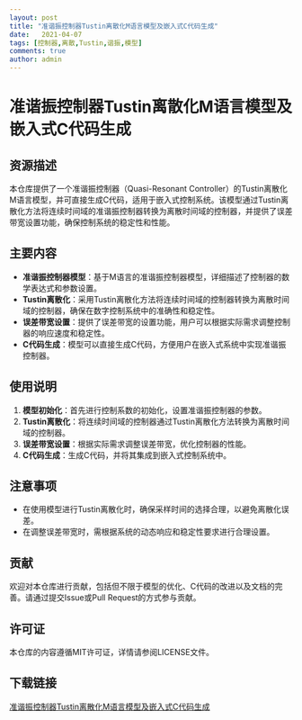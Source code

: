 ```yaml
---
layout: post
title: "准谐振控制器Tustin离散化M语言模型及嵌入式C代码生成"
date:   2021-04-07
tags: [控制器,离散,Tustin,谐振,模型]
comments: true
author: admin
---
```

# 准谐振控制器Tustin离散化M语言模型及嵌入式C代码生成

## 资源描述

本仓库提供了一个准谐振控制器（Quasi-Resonant Controller）的Tustin离散化M语言模型，并可直接生成C代码，适用于嵌入式控制系统。该模型通过Tustin离散化方法将连续时间域的准谐振控制器转换为离散时间域的控制器，并提供了误差带宽设置功能，确保控制系统的稳定性和性能。

## 主要内容

- **准谐振控制器模型**：基于M语言的准谐振控制器模型，详细描述了控制器的数学表达式和参数设置。
- **Tustin离散化**：采用Tustin离散化方法将连续时间域的控制器转换为离散时间域的控制器，确保在数字控制系统中的准确性和稳定性。
- **误差带宽设置**：提供了误差带宽的设置功能，用户可以根据实际需求调整控制器的响应速度和稳定性。
- **C代码生成**：模型可以直接生成C代码，方便用户在嵌入式系统中实现准谐振控制器。

## 使用说明

1. **模型初始化**：首先进行控制系数的初始化，设置准谐振控制器的参数。
2. **Tustin离散化**：将连续时间域的控制器通过Tustin离散化方法转换为离散时间域的控制器。
3. **误差带宽设置**：根据实际需求调整误差带宽，优化控制器的性能。
4. **C代码生成**：生成C代码，并将其集成到嵌入式控制系统中。

## 注意事项

- 在使用模型进行Tustin离散化时，确保采样时间的选择合理，以避免离散化误差。
- 在调整误差带宽时，需根据系统的动态响应和稳定性要求进行合理设置。

## 贡献

欢迎对本仓库进行贡献，包括但不限于模型的优化、C代码的改进以及文档的完善。请通过提交Issue或Pull Request的方式参与贡献。

## 许可证

本仓库的内容遵循MIT许可证，详情请参阅LICENSE文件。

## 下载链接

[准谐振控制器Tustin离散化M语言模型及嵌入式C代码生成](https://pan.quark.cn/s/50e2a347738a)